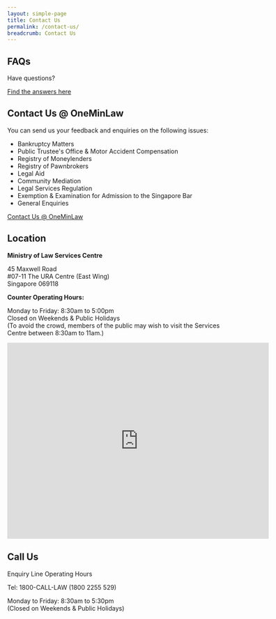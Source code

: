 ```yaml
---
layout: simple-page
title: Contact Us
permalink: /contact-us/
breadcrumb: Contact Us
---
```


FAQs
---
Have questions?<br>

[Find the answers here](https://va.ecitizen.gov.sg/cfp/customerPages/mlaw/explorefaq.aspx)<br>

Contact Us @ OneMinLaw
---
You can send us your feedback and enquiries on the following issues:<br>

* Bankruptcy Matters<br>
* Public Trustee's Office & Motor Accident Compensation<br>
* Registry of Moneylenders<br>
* Registry of Pawnbrokers<br>
* Legal Aid<br>
* Community Mediation<br>
* Legal Services Regulation<br>
* Exemption & Examination for Admission to the Singapore Bar<br>
* General Enquiries<br>

[Contact Us @ OneMinLaw](https://www.mlaw.gov.sg/eservices/enquiry/)

Location
---
**Ministry of Law Services Centre**

45 Maxwell Road<br>
#07-11 The URA Centre (East Wing)<br>
Singapore 069118<br>

**Counter Operating Hours:**

Monday to Friday: 8:30am to 5:00pm<br>
Closed on Weekends & Public Holidays<br>
(To avoid the crowd, members of the public may wish to visit the Services Centre between 8:30am to 11am.)<br>

<iframe src="https://www.google.com/maps/embed?pb=!1m18!1m12!1m3!1d3988.8229405858337!2d103.84294531475398!3d1.2798659990665142!2m3!1f0!2f0!3f0!3m2!1i1024!2i768!4f13.1!3m3!1m2!1s0x31da1912c3f8f9a1%3A0x1300f7ac70e55bda!2sSingapore+069118!5e0!3m2!1sen!2ssg!4v1563259237607!5m2!1sen!2ssg" width="600" height="450" frameborder="0" style="border:0" allowfullscreen></iframe>

Call Us
---
Enquiry Line Operating Hours<br>

Tel: 1800-CALL-LAW (1800 2255 529)<br>

Monday to Friday: 8:30am to 5:30pm<br>
(Closed on Weekends & Public Holidays)<br>
